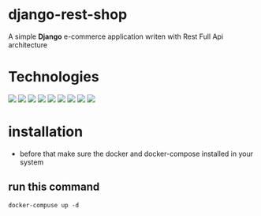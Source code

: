# django-rest-shop
A simple **Django** e-commerce application writen with Rest Full Api architecture 

# Technologies
[![](https://img.shields.io/badge/python-3.x-blue)](https://www.python.org/)
[![](https://img.shields.io/badge/django-3.x-green)](https://www.djangoproject.com/)
[![](https://img.shields.io/badge/drf-3.x-orange)](https://www.django-rest-framework.org/)
[![](https://img.shields.io/badge/rabbitmq-%203.x-red)](https://www.rabbitmq.com/)
[![](https://img.shields.io/badge/redis-%206.x-critical)](https://redis.io/)
[![](https://img.shields.io/badge/celery-5.x-yellow)](https://docs.celeryproject.org)
[![](https://img.shields.io/badge/postgresql-13.x-blue)](https://www.postgresql.org/)
[![](https://img.shields.io/badge/docker-20.x-blue)](https://www.docker.com/)
[![](https://img.shields.io/badge/nginx-1.19-success)](https://www.nginx.com/)
# installation
 - before that make sure the docker and docker-compose installed in your system

## run this command

    docker-compuse up -d